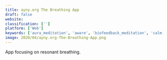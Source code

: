 ```yaml
---
title: ayny.org The Breathing App
draft: false 
website: 
classification: ['']
platform: ['Web']
keywords: ['aura_meditation', 'aware', 'biofeedback_meditation', 'calm', 'coach.me', 'declutter_the_mind', 'flowing', 'growapp', 'headspace', 'humm.ly', 'inscape', 'mindful_moments_reminder', 'noizio', 'pacifica', 'quietkit', 'simple_habit', 'smiling_mind', 'startmyday']
image: 2020/04/ayny.org-The-Breathing-App.png
---
```

App focusing on resonant breathing.